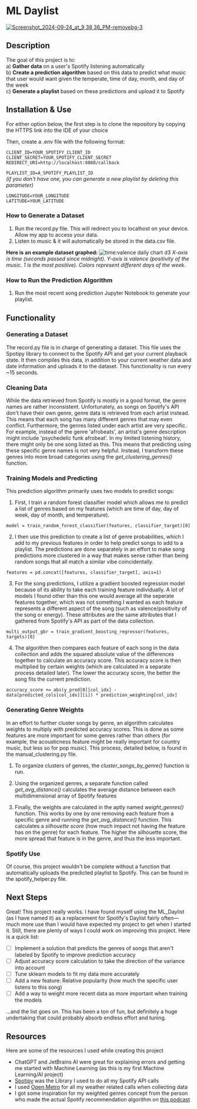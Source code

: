 # ML Daylist

[![Screenshot_2024-09-24_at_9 38 36_PM-removebg-3](https://github.com/user-attachments/assets/53e81554-9794-42ba-bb7f-5f3fb850d2f3)](https://open.spotify.com/playlist/3NKOueAcxMhburUy6pxjnX?si=dd6b36f7df8f466b)

## Description

The goal of this project is to:<br/>
a) **Gather data** on a user's Spotify listening automatically<br/>
b) **Create a prediction algorithm** based on this data to predict what music that user would want given the temperate, time of day, month, and day of the week<br/>
c) **Generate a playlist** based on these predictions and upload it to Spotify

## Installation & Use

For either option below, the first step is to clone the repository by copying the HTTPS link into the IDE of your choice

Then, create a .env file with the following format:

`CLIENT_ID=YOUR_SPOTIFY_CLIENT_ID`<br/>
`CLIENT_SECRET=YOUR_SPOTIFY_CLIENT_SECRET`<br/>
`REDIRECT_URI=http://localhost:8080/callback`<br/>

`PLAYLIST_ID=A_SPOTIFY_PLAYLIST_ID`<br/>
*(if you don't have one, you can generate a new playlist by deleting this parameter)*<br/>

`LONGITUDE=YOUR_LONGITUDE`<br/>
`LATITUDE=YOUR_LATITUDE`

### How to Generate a Dataset

1) Run the record.py file. This will redirect you to localhost on your device. Allow my app to access your data.
2) Listen to music & it will automatically be stored in the data.csv file.

**Here is an example dataset graphed:**
![time:valence daily chart d3](https://github.com/user-attachments/assets/2fed2504-bdd2-4902-accb-e5821f035b47)
_X-axis is time (seconds passed since midnight). Y-axis is valence (positivity of the music. 1 is the most positive). Colors represent different days of the week._


### How to Run the Prediction Algorithm

1) Run the most recent song prediction Jupyter Notebook to generate your playlist.


## Functionality

### Generating a Dataset

The record.py file is in charge of generating a dataset. This file uses the Spotipy library to connect to the Spotify API and get your current playback state. It then compiles this data, in addition to your current weather data and date information and uploads it to the dataset. This functionality is run every ~15 seconds.

### Cleaning Data

While the data retrieved from Spotify is mostly in a good format, the genre names are rather inconsistent. Unfortunately, as songs on Spotify's API don't have their own genre, genre data is retrieved from each artist instead. This means that each song has many different genres that may even conflict. Furthermore, the genres listed under each artist are very specific. For example, instead of the genre 'afrobeats', an artist's genre description might include 'psychedelic funk afrobeat'. In my limited listening history, there might only be one song listed as this. This means that predicting using these specific genre names is not very helpful. Instead, I transform these genres into more broad categories using the *get_clustering_genres()* function. 

### Training Models and Predicting

This prediction algorithm primarily uses two models to predict songs:

1) First, I train a random forest classifier model which allows me to predict a list of genres based on my features (which are time of day, day of week, day of month, and temperature).<br/>

`model = train_random_forest_classifier(features, classifier_target)[0]`<br/>

2) I then use this prediction to create a list of genre probabilities, which I add to my previous features in order to help predict songs to add to a playlist. The predictions are done separately in an effort to make song predictions more clustered in a way that makes sense rather than being random songs that all match a similar vibe coincidentally.<br/>

`features = pd.concat([features, classifier_target], axis=1)`<br/>

3) For the song predictions, I utilize a gradient boosted regression model because of its ability to take each training feature individually. A lot of models I found other than this one would average all the seperate features together, which was not something I wanted as each feature represents a different aspect of the song (such as valence/positivity of the song or energy). These attributes are the same attributes that I gathered from Spotify's API as part of the data collection.<br/>

`multi_output_gbr = train_gradient_boosting_regressor(features, targets)[0]`<br/>

4) The algorithm then compares each feature of each song in the data collection and adds the squared absolute value of the differences together to calculate an accuracy score. This accuracy score is then multiplied by certain weights (which are calculated in a separate process detailed later). The lower the accuracy score, the better the song fits the current prediction.<br/>

`accuracy_score += abs(y_pred[0][col_idx] - data[predicted_cols[col_idx]][i]) * prediction_weighting[col_idx]`

### Generating Genre Weights

In an effort to further cluster songs by genre, an algorithm calculates weights to multiply with predicted accuracy scores. This is done as some features are more important for some genres rather than others (for example, the acousticness feature might be really important for country music, but less so for pop music). This process, detailed below, is found in the manual_clustering.py file.

1) To organize clusters of genres, the *cluster_songs_by_genre()* function is run.

2) Using the organized genres, a separate function called *get_avg_distance()* calculates the average distance between each multidimensional array of Spotify features

3) Finally, the weights are calculated in the aptly named *weight_genres()* function. This works by one by one removing each feature from a specific genre and running the *get_avg_distance()* function. This calculates a *silhouette score* (how much impact not having the feature has on the genre) for each feature. The higher the silhouette score, the more spread that feature is in the genre, and thus the less important.

### Spotify Use

Of course, this project wouldn't be complete without a function that automatically uploads the predicted playlist to Spotify. This can be found in the spotify_helper.py file. 

## Next Steps

Great! This project really works. I have found myself using the ML_Daylist (as I have named it) as a replacement for Spotify's Daylist fairly often—much more use than I would have expected my project to get when I started it. Still, there are plenty of ways I could work on improving this project. Here is a quick list:

- [ ] Implement a solution that predicts the genres of songs that aren't labeled by Spotify to improve prediction accuracy
- [ ] Adjust accuracy score calculation to take the direction of the variance into account
- [ ] Tune sklearn models to fit my data more accurately
- [ ] Add a new feature: Relative popularity (how much the specific user listens to this song)
- [ ] Add a way to weight more recent data as more important when training the models

...and the list goes on. This has been a ton of fun, but definitely a huge undertaking that could probably absorb endless effort and tuning.

## Resources

Here are some of the resources I used while creating this project

- ChatGPT and JetBrains AI were great for explaining errors and getting me started with Machine Learning (as this is my first Machine Learning/AI project)
- [Spotipy](https://spotipy.readthedocs.io/en/2.24.0/) was the Library I used to do all my Spotify API calls
- I used [Open Metro](https://open-meteo.com) for all my weather related calls when collecting data
- I got some inspiration for my weighted genres concept from the person who made the actual Spotify recommendation algorithm on [this podcast](https://www.youtube.com/watch?v=Q8W2IGiSdhc)
